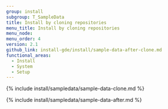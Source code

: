 ```yaml
---
group: install
subgroup: T_SampleData
title: Install by cloning repositories
menu_title: Install by cloning repositories
menu_node:
menu_order: 4
version: 2.1
github_link: install-gde/install/sample-data-after-clone.md
functional_areas:
  - Install
  - System
  - Setup
---
```


{% include install/sampledata/sample-data-clone.md %}

{% include install/sampledata/sample-data-after.md %}
